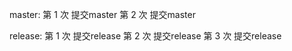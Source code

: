 
master:
  第 1 次 提交master
  第 2 次 提交master

release:
  第 1 次 提交release
  第 2 次 提交release
  第 3 次 提交release